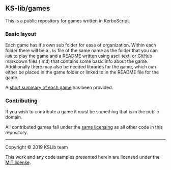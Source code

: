 ## KS-lib/games

This is a public repository for games written in KerboScript.

### Basic layout

Each game has it's own sub folder for ease of organization.
Within each folder there will be a `.ks` file of the same name as the folder that you can `RUN` to play the game and a README written using ascii text, or GitHub markdown files (.md) that contains some basic info about the game.
Additionally there may also be needed libraries for the game, which can either be placed in the game folder or linked to in the README file for the game.

A [short summary of each game](https://github.com/KSP-KOS/KSLib/blob/master/games/SUMMARY.md) has been provided.

### Contributing

If you wish to contribute a game it must be something that is in the public domain.

All contributed games fall under the [same licensing](https://github.com/KSP-KOS/KSLib/blob/master/README.md#licensing) as all other code in this repository.

---
Copyright © 2019 KSLib team

This work and any code samples presented herein are licensed under the [MIT license](../LICENSE).